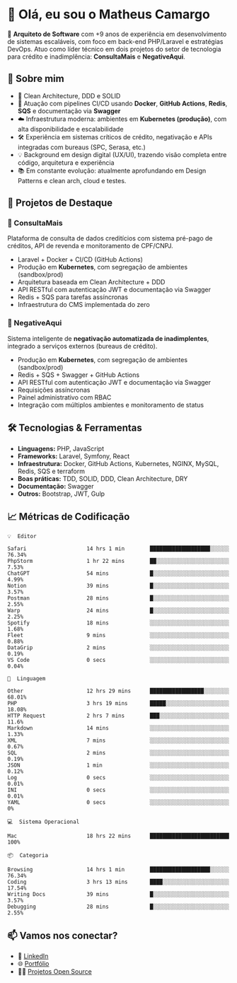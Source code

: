 # 👋 Olá, eu sou o Matheus Camargo

🎯 **Arquiteto de Software** com +9 anos de experiência em desenvolvimento de sistemas escaláveis, com foco em back-end PHP/Laravel e estratégias DevOps. Atuo como líder técnico em dois projetos do setor de tecnologia para crédito e inadimplência: **ConsultaMais** e **NegativeAqui**.

## 🧠 Sobre mim

- 🚀 Clean Architecture, DDD e SOLID
- 🔁 Atuação com pipelines CI/CD usando **Docker**, **GitHub Actions**, **Redis**, **SQS** e documentação via **Swagger**
- ☁️ Infraestrutura moderna: ambientes em **Kubernetes (produção)**, com alta disponibilidade e escalabilidade
- 🛠️ Experiência em sistemas críticos de crédito, negativação e APIs integradas com bureaus (SPC, Serasa, etc.)
- 💡 Background em design digital (UX/UI), trazendo visão completa entre código, arquitetura e experiência
- 📚 Em constante evolução: atualmente aprofundando em Design Patterns e clean arch, cloud e testes.

## 🚧 Projetos de Destaque

### 🔹 ConsultaMais
Plataforma de consulta de dados creditícios com sistema pré-pago de créditos, API de revenda e monitoramento de CPF/CNPJ.

- Laravel + Docker + CI/CD (GitHub Actions)
- Produção em **Kubernetes**, com segregação de ambientes (sandbox/prod)
- Arquitetura baseada em Clean Architecture + DDD
- API RESTful com autenticação JWT e documentação via Swagger
- Redis + SQS para tarefas assíncronas
- Infraestrutura do CMS implementada do zero

### 🔹 NegativeAqui
Sistema inteligente de **negativação automatizada de inadimplentes**, integrado a serviços externos (bureaus de crédito).

- Produção em **Kubernetes**, com segregação de ambientes (sandbox/prod)
- Redis + SQS + Swagger + GitHub Actions
- API RESTful com autenticação JWT e documentação via Swagger
- Requisições assíncronas
- Painel administrativo com RBAC
- Integração com múltiplos ambientes e monitoramento de status

## 🛠️ Tecnologias & Ferramentas

- **Linguagens:** PHP, JavaScript
- **Frameworks:** Laravel, Symfony, React
- **Infraestrutura:** Docker, GitHub Actions, Kubernetes, NGINX, MySQL, Redis, SQS e terraform
- **Boas práticas:** TDD, SOLID, DDD, Clean Architecture, DRY
- **Documentação:** Swagger
- **Outros:** Bootstrap, JWT, Gulp

## 📈 Métricas de Codificação

```text
💡  Editor

Safari                   14 hrs 1 min        ███████████████████░░░░░░     76.34%
PhpStorm                 1 hr 22 mins        ██░░░░░░░░░░░░░░░░░░░░░░░      7.53%
ChatGPT                  54 mins             █░░░░░░░░░░░░░░░░░░░░░░░░      4.99%
Notion                   39 mins             █░░░░░░░░░░░░░░░░░░░░░░░░      3.57%
Postman                  28 mins             █░░░░░░░░░░░░░░░░░░░░░░░░      2.55%
Warp                     24 mins             █░░░░░░░░░░░░░░░░░░░░░░░░      2.25%
Spotify                  18 mins             ░░░░░░░░░░░░░░░░░░░░░░░░░      1.68%
Fleet                    9 mins              ░░░░░░░░░░░░░░░░░░░░░░░░░      0.88%
DataGrip                 2 mins              ░░░░░░░░░░░░░░░░░░░░░░░░░      0.19%
VS Code                  0 secs              ░░░░░░░░░░░░░░░░░░░░░░░░░      0.04%
```
```text
💬  Linguagem

Other                    12 hrs 29 mins      █████████████████░░░░░░░░     68.01%
PHP                      3 hrs 19 mins       █████░░░░░░░░░░░░░░░░░░░░     18.08%
HTTP Request             2 hrs 7 mins        ███░░░░░░░░░░░░░░░░░░░░░░      11.6%
Markdown                 14 mins             ░░░░░░░░░░░░░░░░░░░░░░░░░      1.33%
XML                      7 mins              ░░░░░░░░░░░░░░░░░░░░░░░░░      0.67%
SQL                      2 mins              ░░░░░░░░░░░░░░░░░░░░░░░░░      0.19%
JSON                     1 min               ░░░░░░░░░░░░░░░░░░░░░░░░░      0.12%
Log                      0 secs              ░░░░░░░░░░░░░░░░░░░░░░░░░      0.01%
INI                      0 secs              ░░░░░░░░░░░░░░░░░░░░░░░░░      0.01%
YAML                     0 secs              ░░░░░░░░░░░░░░░░░░░░░░░░░         0%
```
```text
💻  Sistema Operacional

Mac                      18 hrs 22 mins      █████████████████████████       100%
```
```text
📦  Categoria

Browsing                 14 hrs 1 min        ███████████████████░░░░░░     76.34%
Coding                   3 hrs 13 mins       ████░░░░░░░░░░░░░░░░░░░░░     17.54%
Writing Docs             39 mins             █░░░░░░░░░░░░░░░░░░░░░░░░      3.57%
Debugging                28 mins             █░░░░░░░░░░░░░░░░░░░░░░░░      2.55%
```

## 📫 Vamos nos conectar?

- 💼 [LinkedIn](https://www.linkedin.com/in/matheuscamargoxavier)
- 🌐 [Portfólio](https://matheuscamargo.co)
- 🧑‍💻 [Projetos Open Source](https://github.com/bymatheus)
